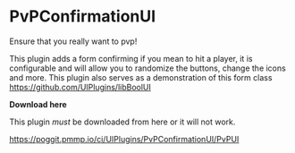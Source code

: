 # PvPConfirmationUI
Ensure that you really want to pvp!

This plugin adds a form confirming if you mean to hit a player, it is configurable and will allow you to randomize the buttons, change the icons and more. This plugin also serves as a demonstration of this form class https://github.com/UIPlugins/libBoolUI

**Download here**

This plugin *must* be downloaded from here or it will not work.

https://poggit.pmmp.io/ci/UIPlugins/PvPConfirmationUI/PvPUI
